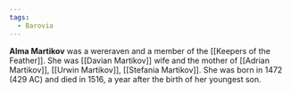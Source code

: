 ```yaml
---
tags:
  - Barovia
---
```

**Alma Martikov** was a wereraven and a member of the [[Keepers of the Feather]]. She was [[Davian Martikov]] wife and the mother of [[Adrian Martikov]], [[Urwin Martikov]], [[Stefania Martikov]]. She was born in 1472 (429 AC) and died in 1516, a year after the birth of her youngest son.